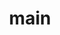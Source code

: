 ---
title: "main"

#ARTICLE

article:
  type : "tutorial"
  title : "Catalyst Tutorials"
  content : "Lorem Ipsum is simply dummy text of the printing and typesetting industry. <br> lorem Ipsum has been the industry’s standard dummy text"
 
# FEATURE

feature:
  enable : true
  feature_item: 
    # feature item loop
    - name : "Simple Web Application"
      url: "/tutorial-apps/simple-web-application/java/introduction"
      content : "Create a single-page serverless web application using Catalyst Advanced I/O Function and Catalyst Data Store that allows you to report or look up alien encounters in a city."
      level: "Beginner"
      language1: "Java"
      language1_url: "/tutorial-apps/simple-web-application/java/introduction"
      language2: "NodeJS"
      language2_url: "/tutorial-apps/simple-web-application/nodejs/introduction"
      duration: "forty-mins"

    # feature item loop
    - name : "Microservice"
      url: "/tutorial-apps/microservice/java/introduction"
      content : "Build a simple microservice using Catalyst Basic I/O Functions and integrate it with Zoho CRM to send automated counter-based email alerts when more than a specific number of leads are created."
      level: "Intermediate"
      language1: "Java"
      language1_url: "/tutorial-apps/microservice/java/introduction"
      language2: "NodeJS"
      language2_url: "/tutorial-apps/microservice/nodejs/introduction"
      duration: "fortyfive-mins"

    # feature item loop
    - name : "Event Function"
      url: "/tutorial-apps/microservice/nodejs/introduction"
      content : "Configure a Catalyst Event Function and associate it with a Catalyst Event Listener that will send automated onboarding emails to the application’s users when they sign up."
      level: "Hard"
      language1: "Java"
      language1_url: "/tutorial-apps/microservice/java/introduction"
      language2: "NodeJS"
      language2_url: "/tutorial-apps/microservice/nodejs/introduction"
      duration: "sixty-mins"

    # feature item loop
    - name : "React App"
      url: "/tutorial-apps/microservice/nodejs/introduction"
      content : "Create a URL shortener service ‘Cat.ly’ as a React application using Catalyst Advanced I/O Function and other components, and automate its building process using Catalyst scripts."
      level: "Intermediate"
      language1: "Java"
      language1_url: "/tutorial-apps/microservice/java/introduction"
      language2: "NodeJS"
      language2_url: "/tutorial-apps/microservice/nodejs/introduction"
      duration: "forty-mins"

    # feature item loop
    - name : "React App with CI/CD"
      url: "/tutorial-apps/microservice/nodejs/introduction"
      content : "Implement a CI/CD setup in the Cat.ly application created previously to automate the testing and deployment process, using GitHub and Travis CI."
      level: "Hard"
      language1: "Java"
      language1_url: "/tutorial-apps/microservice/java/introduction"
      language2: "NodeJS"
      language2_url: "/tutorial-apps/microservice/nodejs/introduction"
      duration: "fortyfive-mins"

    # feature item loop
    - name : "To-Do List App"
      url: "/tutorial-apps/microservice/nodejs/introduction"
      content : "Build a to-do list web application using Catalyst Advanced I/O Function and Catalyst Data Store that enables you to note down tasks to be done and delete them after they are done."
      level: "Beginner"
      language1: "Java"
      language1_url: "/tutorial-apps/microservice/java/introduction"
      language2: "NodeJS"
      language2_url: "/tutorial-apps/microservice/nodejs/introduction"
      duration: "sixty-mins"

    # feature item loop
    - name : "Cron Function"
      url: "/tutorial-apps/microservice/nodejs/introduction"
      content : "Build a web news application using Catalyst Cron, a Cron Function, and an Advanced I/O Function that periodically fetches the latest news from a third-party service automatically, and displays their headlines with links to the articles."
      level: "Intermediate"
      language1: "Java"
      language1_url: "/tutorial-apps/microservice/java/introduction"
      language2: "NodeJS"
      language2_url: "/tutorial-apps/microservice/nodejs/introduction"
      duration: "forty-mins"
  
---